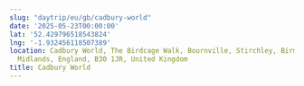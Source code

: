 ```yaml
---
slug: "daytrip/eu/gb/cadbury-world"
date: '2025-05-23T00:00:00'
lat: '52.429796518543824'
lng: '-1.932456118507389'
location: Cadbury World, The Birdcage Walk, Bournville, Stirchley, Birmingham, West
  Midlands, England, B30 1JR, United Kingdom
title: Cadbury World
---
```



